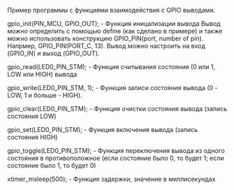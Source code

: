 Пример программы с функциями взаимодействия с GPIO выводами.

gpio_init(PIN_MCU, GPIO_OUT); - Функция иницализации вывода
Вывод можно определить с помощью define (как сделано в примере) и также можно использовать конструкцию GPIO_PIN(port, number of pin). Напрмер, GPIO_PIN(PORT_C, 13). Вывод можно настроить на вход (GPIO_IN) и выход (GPIO_OUT).
        
gpio_read(LED0_PIN_STM); - Функция считывания состояния (0 или 1, LOW или HIGH) вывода

gpio_write(LED0_PIN_STM, 1); - Функция записи состояния вывода (0 - LOW, 1 и больше - HIGH).
        
gpio_clear(LED0_PIN_STM); - Функция очистки состояния вывода (запись состояния LOW)
        
gpio_set(LED0_PIN_STM); - Функция включения вывода (запись состояния HIGH)

gpio_toggle(LED0_PIN_STM); - Функция переключения вывода из одного состояния в противоположное (если состояние было 0, то будет 1; если состояние было 1, то будет 0)

xtimer_msleep(500); - Функция задержки, значение в миллисекундах